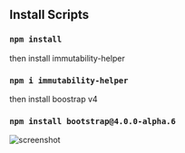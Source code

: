 ## Install Scripts

### `npm install`

then install immutability-helper

### `npm i immutability-helper`

then install boostrap v4

### `npm install bootstrap@4.0.0-alpha.6`

![screenshot](https://user-images.githubusercontent.com/7309133/50704406-d6186e00-1089-11e9-8bd7-402b087ba0d2.png)

